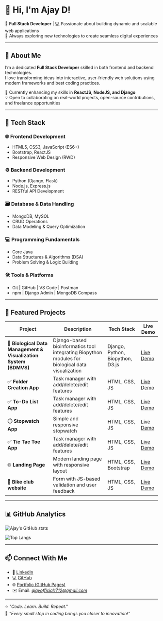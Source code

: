 # 👋 Hi, I'm Ajay D!

🚀 **Full Stack Developer** | 💻 Passionate about building dynamic and scalable web applications  
🌱 Always exploring new technologies to create seamless digital experiences  

---

## 🧠 About Me

I’m a dedicated **Full Stack Developer** skilled in both frontend and backend technologies.  
I love transforming ideas into interactive, user-friendly web solutions using modern frameworks and best coding practices.  

🎯 Currently enhancing my skills in **ReactJS, NodeJS, and Django**  
💡 Open to collaborating on real-world projects, open-source contributions, and freelance opportunities  

---

## 🧩 Tech Stack

### 🌐 Frontend Development
- HTML5, CSS3, JavaScript (ES6+)
- Bootstrap, ReactJS
- Responsive Web Design (RWD)

### ⚙️ Backend Development
- Python (Django, Flask)
- Node.js, Express.js
- RESTful API Development

### 🗃️ Database & Data Handling
- MongoDB, MySQL
- CRUD Operations
- Data Modeling & Query Optimization

### 💻 Programming Fundamentals
- Core Java
- Data Structures & Algorithms (DSA)
- Problem Solving & Logic Building

### 🛠️ Tools & Platforms
- Git | GitHub | VS Code | Postman
- npm | Django Admin | MongoDB Compass

---

## 🚀 Featured Projects

| Project | Description | Tech Stack | Live Demo |
|----------|--------------|-------------|------------|
| 🧬 **Biological Data Management & Visualization System (BDMVS)** | Django-based bioinformatics tool integrating Biopython modules for biological data visualization | Django, Python, Biopython, D3.js | [Live Demo](https://bdmvs-project.onrender.com) |
| ✅ **Folder Creation App** | Task manager with add/delete/edit features | HTML, CSS, JS | [Live Demo](https://ajayd17.github.io/todolist/) |
| ✅ **To-Do List App** | Task manager with add/delete/edit features | HTML, CSS, JS | [Live Demo](https://ajayd17.github.io/todolist/) |
| ⏱️ **Stopwatch App** | Simple and responsive stopwatch | HTML, CSS, JS | [Live Demo](https://ajayd17.github.io/stopwatch/) |
| ✅ **Tic Tac Toe App** | Task manager with add/delete/edit features | HTML, CSS, JS | [Live Demo](https://ajayd17.github.io/todolist/) |
| 🌐 **Landing Page** | Modern landing page with responsive layout | HTML, CSS, Bootstrap | [Live Demo](https://ajayd17.github.io/landingpage/) |
| 🧩 **Bike club website** | Form with JS-based validation and user feedback | HTML, CSS, JS | [Live Demo](https://ajayd17.github.io/ComponentBasedStyling/) |

---

## 📊 GitHub Analytics

![Ajay's GitHub stats](https://github-readme-stats.vercel.app/api?username=AjayD17&show_icons=true&theme=tokyonight)

![Top Langs](https://github-readme-stats.vercel.app/api/top-langs/?username=AjayD17&layout=compact&theme=tokyonight)

---

## 📫 Connect With Me

- 💼 [LinkedIn]([https://www.linkedin.com/in/ajayd17](https://www.linkedin.com/in/ajayd1712/))
- 💻 [GitHub](https://github.com/AjayD17)
- 🌐 [Portfolio (GitHub Pages)](https://ajayd17.github.io/)
- ✉️ Email: *ajayofficial1712@gmail.com* 

---

⭐ *"Code. Learn. Build. Repeat."*  
💬 *“Every small step in coding brings you closer to innovation!”*
